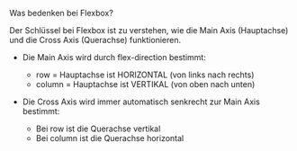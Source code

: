 Was bedenken bei Flexbox?

Der Schlüssel bei Flexbox ist zu verstehen, wie die Main Axis (Hauptachse) und die Cross Axis (Querachse) funktionieren.

- Die Main Axis wird durch flex-direction bestimmt:

    - row = Hauptachse ist HORIZONTAL (von links nach rechts)
    - column = Hauptachse ist VERTIKAL (von oben nach unten)

- Die Cross Axis wird immer automatisch senkrecht zur Main Axis bestimmt:

    - Bei row ist die Querachse vertikal
    - Bei column ist die Querachse horizontal